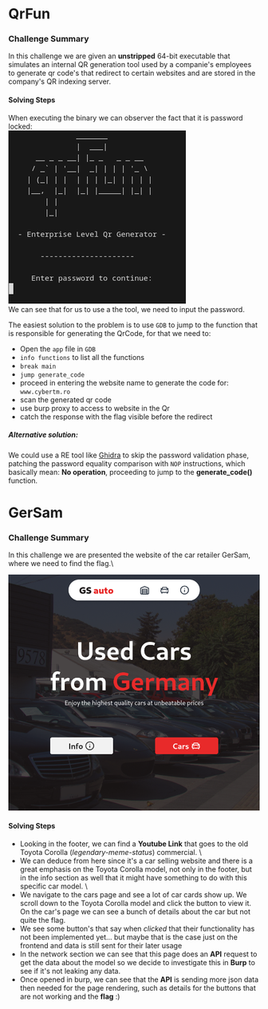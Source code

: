 # QrFun

### Challenge Summary
In this challenge we are given an **unstripped** 64-bit executable that simulates an internal QR generation tool used by a companie's employees to generate qr code's that redirect to certain websites and  are stored in the company's QR indexing server.

#### Solving Steps
When executing the binary we can observer the fact that it is password locked:\
![1](../Photos/1.png)\
We can see that for us to use a the tool, we need to input the password.

The easiest solution to the problem is to use `GDB` to jump to the function that is responsible for generating the QrCode, for that we need to:

- Open the `app` file in `GDB`
- `info functions` to list all the functions
- `break main`
- `jump generate_code`
- proceed in entering the website name to generate the code for: `www.cybertm.ro`
- scan the generated qr code 
- use burp proxy to access to website in the Qr 
- catch the response with the flag visible before the redirect

##### Alternative solution:
We could use a RE tool like [Ghidra]('https://ghidra-sre.org/') to skip the password validation phase, patching the password equality comparison with `NOP` instructions, which basically mean: **No operation**, proceeding to jump to the **generate_code()** function.

# GerSam

### Challenge Summary

In this challenge we are presented the website of the car retailer GerSam, where we need to find the flag.\

![2](../Photos/2.png) 

#### Solving Steps
- Looking in the footer, we can find a **Youtube Link** that goes to the old Toyota Corolla (*legendary-meme-status*) commercial. \
- We can deduce from here since it's a car selling website and there is a great emphasis on the Toyota Corolla model, not only in the footer, but in the info section as well that it might have something to do with this specific car model. \
- We navigate to the cars page and see a lot of car cards show up. We scroll down to the Toyota Corolla model and click the button to view it. \
On the car's page we can see a bunch of details about the car but not quite the flag.
- We see some button's that say when *clicked* that their functionality has not been implemented yet... but maybe that is the case just on the frontend and data is still sent for their later usage
- In the network section we can see that this page does an **API** request to get the data about the model so we decide to investigate this in **Burp** to see if it's not leaking any data.
- Once opened in burp, we can see that the **API** is sending more json data then needed for the page rendering, such as details for the buttons that are not working and the **flag** :)
